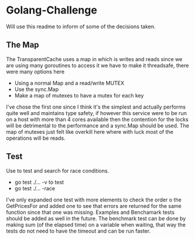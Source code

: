 # Golang-Challenge
Will use this readme to inform of some of the decisions taken.

## The Map
The TransparentCache uses a map in which is writes and reads since we are using many goroutines to access it we have to make it threadsafe, there were many options here

* Using a normal Map and a read/write MUTEX
* Use the sync.Map
* Make a map of mutexes to have a mutex for each key

I've chose the first one since I think it's the simplest and actually performs quite well and maintains type safety, if however this service were to be run on a host with more than 4 cores available then the contention for the locks will be detrimental to the performance and a sync.Map should be used. The map of mutexes just felt like overkill here where with luck most of the operations will be reads.
## Test
Use to test and search for race conditions.
* go test ./... -v  to test
* go test ./... -race 

I've only expanded one test with more elements to check the order o the GetPricesFor and added one to see that errors are returned for the same function since that one was missing. Examples and Benchamark tests should be added as well in the future. The benchmark test can be done by making sum (of the elapsed time) on a variable when waiting, that way the tests do not need to have the timeout and can be run faster.